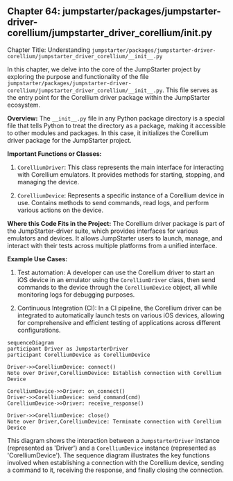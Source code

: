 ## Chapter 64: jumpstarter/packages/jumpstarter-driver-corellium/jumpstarter_driver_corellium/__init__.py

 Chapter Title: Understanding `jumpstarter/packages/jumpstarter-driver-corellium/jumpstarter_driver_corellium/__init__.py`

In this chapter, we delve into the core of the JumpStarter project by exploring the purpose and functionality of the file `jumpstarter/packages/jumpstarter-driver-corellium/jumpstarter_driver_corellium/__init__.py`. This file serves as the entry point for the Corellium driver package within the JumpStarter ecosystem.

**Overview:**
The `__init__.py` file in any Python package directory is a special file that tells Python to treat the directory as a package, making it accessible to other modules and packages. In this case, it initializes the Corellium driver package for the JumpStarter project.

**Important Functions or Classes:**
1. `CorelliumDriver`: This class represents the main interface for interacting with Corellium emulators. It provides methods for starting, stopping, and managing the device.

2. `CorelliumDevice`: Represents a specific instance of a Corellium device in use. Contains methods to send commands, read logs, and perform various actions on the device.

**Where this Code Fits in the Project:**
The Corellium driver package is part of the JumpStarter-driver suite, which provides interfaces for various emulators and devices. It allows JumpStarter users to launch, manage, and interact with their tests across multiple platforms from a unified interface.

**Example Use Cases:**
1. Test automation: A developer can use the Corellium driver to start an iOS device in an emulator using the `CorelliumDriver` class, then send commands to the device through the `CorelliumDevice` object, all while monitoring logs for debugging purposes.

2. Continuous Integration (CI): In a CI pipeline, the Corellium driver can be integrated to automatically launch tests on various iOS devices, allowing for comprehensive and efficient testing of applications across different configurations.

 ```mermaid
sequenceDiagram
participant Driver as JumpstarterDriver
participant CorelliumDevice as CorelliumDevice

Driver->>CorelliumDevice: connect()
Note over Driver,CorelliumDevice: Establish connection with Corellium Device

CorelliumDevice->>Driver: on_connect()
Driver->>CorelliumDevice: send_command(cmd)
CorelliumDevice->>Driver: receive_response()

Driver->>CorelliumDevice: close()
Note over Driver,CorelliumDevice: Terminate connection with Corellium Device
```

This diagram shows the interaction between a `JumpstarterDriver` instance (represented as 'Driver') and a `CorelliumDevice` instance (represented as 'CorelliumDevice'). The sequence diagram illustrates the key functions involved when establishing a connection with the Corellium device, sending a command to it, receiving the response, and finally closing the connection.